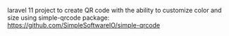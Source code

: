 laravel 11 project to create QR code with the ability to customize color and size 
using simple-qrcode package: https://github.com/SimpleSoftwareIO/simple-qrcode
